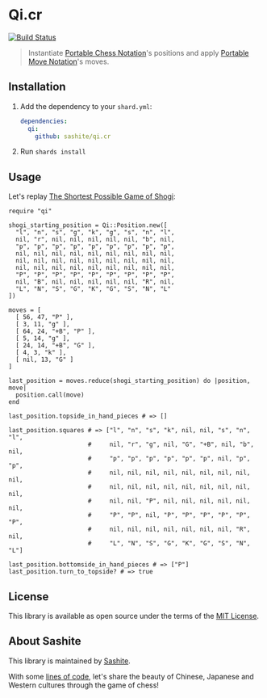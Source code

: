 # Qi.cr

[![Build Status](https://travis-ci.org/sashite/qi.cr.svg?branch=master)](https://travis-ci.org/sashite/qi.cr)

> Instantiate [Portable Chess Notation](https://developer.sashite.com/specs/portable-chess-notation)'s positions and apply [Portable Move Notation](https://developer.sashite.com/specs/portable-move-notation)'s moves.

## Installation

1. Add the dependency to your `shard.yml`:

   ```yaml
   dependencies:
     qi:
       github: sashite/qi.cr
   ```

2. Run `shards install`

## Usage

Let's replay [The Shortest Possible Game of Shogi](https://userpages.monmouth.com/~colonel/shortshogi.html):

```crystal
require "qi"

shogi_starting_position = Qi::Position.new([
  "l", "n", "s", "g", "k", "g", "s", "n", "l",
  nil, "r", nil, nil, nil, nil, nil, "b", nil,
  "p", "p", "p", "p", "p", "p", "p", "p", "p",
  nil, nil, nil, nil, nil, nil, nil, nil, nil,
  nil, nil, nil, nil, nil, nil, nil, nil, nil,
  nil, nil, nil, nil, nil, nil, nil, nil, nil,
  "P", "P", "P", "P", "P", "P", "P", "P", "P",
  nil, "B", nil, nil, nil, nil, nil, "R", nil,
  "L", "N", "S", "G", "K", "G", "S", "N", "L"
])

moves = [
  [ 56, 47, "P" ],
  [ 3, 11, "g" ],
  [ 64, 24, "+B", "P" ],
  [ 5, 14, "g" ],
  [ 24, 14, "+B", "G" ],
  [ 4, 3, "k" ],
  [ nil, 13, "G" ]
]

last_position = moves.reduce(shogi_starting_position) do |position, move|
  position.call(move)
end

last_position.topside_in_hand_pieces # => []

last_position.squares # => ["l", "n", "s", "k", nil, nil, "s", "n", "l",
                      #     nil, "r", "g", nil, "G", "+B", nil, "b", nil,
                      #     "p", "p", "p", "p", "p", "p", nil, "p", "p",
                      #     nil, nil, nil, nil, nil, nil, nil, nil, nil,
                      #     nil, nil, nil, nil, nil, nil, nil, nil, nil,
                      #     nil, nil, "P", nil, nil, nil, nil, nil, nil,
                      #     "P", "P", nil, "P", "P", "P", "P", "P", "P",
                      #     nil, nil, nil, nil, nil, nil, nil, "R", nil,
                      #     "L", "N", "S", "G", "K", "G", "S", "N", "L"]

last_position.bottomside_in_hand_pieces # => ["P"]
last_position.turn_to_topside? # => true
```

## License

This library is available as open source under the terms of the [MIT License](https://opensource.org/licenses/MIT).

## About Sashite

This library is maintained by [Sashite](https://sashite.com/).

With some [lines of code](https://github.com/sashite/), let's share the beauty of Chinese, Japanese and Western cultures through the game of chess!
